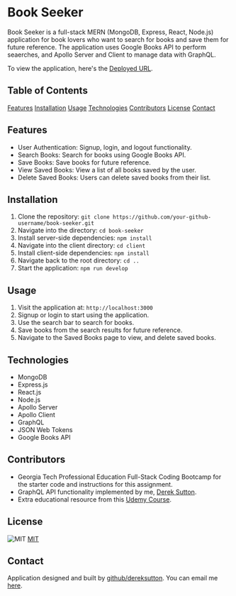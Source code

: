 # Book Seeker
Book Seeker is a full-stack MERN (MongoDB, Express, React, Node.js) application for book lovers who want to search for books and save them for future reference. The application uses Google Books API to perform seaerches, and Apollo Server and Client to manage data with GraphQL.

To view the application, here's the [Deployed URL](https://shrouded-thicket-87208-a9a7cf4cd051.herokuapp.com/).

## Table of Contents
[Features](#features)
[Installation](#installation)
[Usage](#usage)
[Technologies](#technologies)
[Contributors](#contributors)
[License](#license)
[Contact](#contact)

## Features
* User Authentication: Signup, login, and logout functionality.
* Search Books: Search for books using Google Books API.
* Save Books: Save books for future reference.
* View Saved Books: View a list of all books saved by the user.
* Delete Saved Books: Users can delete saved books from their list.

## Installation
1. Clone the repository: `git clone https://github.com/your-github-username/book-seeker.git`
2. Navigate into the directory: `cd book-seeker`
3. Install server-side dependencies: `npm install`
4. Navigate into the client directory: `cd client`
5. Install client-side dependencies: `npm install`
6. Navigate back to the root directory: `cd ..`
7. Start the application: `npm run develop`

## Usage
1. Visit the application at: `http://localhost:3000`
2. Signup or login to start using the application.
3. Use the search bar to search for books.
4. Save books from the search results for future reference.
5. Navigate to the Saved Books page to view, and delete saved books.

## Technologies
* MongoDB
* Express.js
* React.js
* Node.js
* Apollo Server
* Apollo Client
* GraphQL
* JSON Web Tokens
* Google Books API

## Contributors
- Georgia Tech Professional Education Full-Stack Coding Bootcamp for the starter code and instructions for this assignment.
- GraphQL API functionality implemented by me, [Derek Sutton](https://github.com/dereksutton).
- Extra educational resource from this [Udemy Course](https://www.udemy.com/course/graphql-by-example/).

## License
![MIT](https://img.shields.io/badge/license/license-MIT-blue.svg)
[MIT](https://opensource.org/licenses/MIT)

## Contact
Application designed and built by [github/dereksutton](https://github.com/dereksutton). You can email me [here](mailto:dereksutton86@gmail.com).
